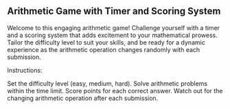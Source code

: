 ## Arithmetic Game with Timer and Scoring System

Welcome to this engaging arithmetic game! Challenge yourself with a timer and a scoring system that adds excitement to your mathematical prowess. Tailor the difficulty level to suit your skills, and be ready for a dynamic experience as the arithmetic operation changes randomly with each submission.

Instructions:

Set the difficulty level (easy, medium, hard).
Solve arithmetic problems within the time limit.
Score points for each correct answer.
Watch out for the changing arithmetic operation after each submission.
